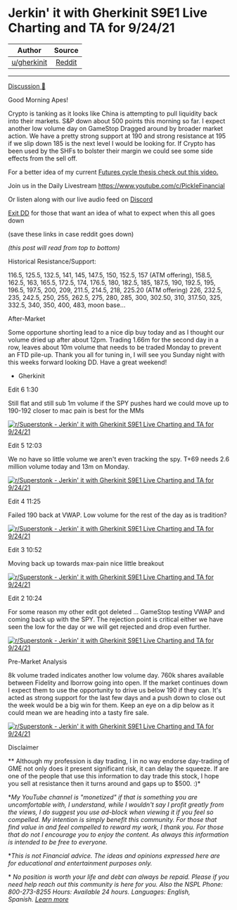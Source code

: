 Jerkin' it with Gherkinit S9E1 Live Charting and TA for 9/24/21
===============================================================

| Author       | Source       | 
| :-------------: |:-------------:|
|  [u/gherkinit](https://www.reddit.com/user/gherkinit/) | [Reddit](https://www.reddit.com/r/Superstonk/comments/puj6wc/jerkin_it_with_gherkinit_s9e1_live_charting_and/) | 

---

[Discussion 🦍](https://www.reddit.com/r/Superstonk/search?q=flair_name%3A%22Discussion%20%F0%9F%A6%8D%22&restrict_sr=1)

Good Morning Apes!

Crypto is tanking as it looks like China is attempting to pull liquidity back into their markets. S&P down about 500 points this morning so far. I expect another low volume day on GameStop Dragged around by broader market action. We have a pretty strong support at 190 and strong resistance at 195 if we slip down 185 is the next level I would be looking for. If Crypto has been used by the SHFs to bolster their margin we could see some side effects from the sell off.

For a better idea of my current [Futures cycle thesis check out this video.](https://youtu.be/F68fQLHn0Zo)

Join us in the Daily Livestream <https://www.youtube.com/c/PickleFinancial>

Or listen along with our live audio feed on [Discord](https://discord.gg/HbqnUVsSrH)

[Exit DD](https://www.reddit.com/r/Superstonk/comments/nogxnr/infinity_war_the_final_exit_dd_compilation/) for those that want an idea of what to expect when this all goes down

(save these links in case reddit goes down)

*(this post will read from top to bottom)*

Historical Resistance/Support:

116.5, 125.5, 132.5, 141, 145, 147.5, 150, 152.5, 157 (ATM offering), 158.5, 162.5, 163, 165.5, 172.5, 174, 176.5, 180, 182.5, 185, 187.5, 190, 192.5, 195, 196.5, 197.5, 200, 209, 211.5, 214.5, 218, 225.20 (ATM offering) 226, 232.5, 235, 242.5, 250, 255, 262.5, 275, 280, 285, 300, 302.50, 310, 317.50, 325, 332.5, 340, 350, 400, 483, moon base...

After-Market

Some opportune shorting lead to a nice dip buy today and as I thought our volume dried up after about 12pm. Trading 1.66m for the second day in a row, leaves about 10m volume that needs to be traded Monday to prevent an FTD pile-up. Thank you all for tuning in, I will see you Sunday night with this weeks forward looking DD. Have a great weekend!

- Gherkinit

Edit 6 1:30

Still flat and still sub 1m volume if the SPY pushes hard we could move up to 190-192 closer to mac pain is best for the MMs

[![r/Superstonk - Jerkin' it with Gherkinit S9E1 Live Charting and TA for 9/24/21](https://preview.redd.it/k1o5qtp7lhp71.png?width=1569&format=png&auto=webp&s=a4bfecb16dd71d589651418402718b304eed2dce)](https://preview.redd.it/k1o5qtp7lhp71.png?width=1569&format=png&auto=webp&s=a4bfecb16dd71d589651418402718b304eed2dce)

Edit 5 12:03

We no have so little volume we aren't even tracking the spy. T+69 needs 2.6 million volume today and 13m on Monday.

[![r/Superstonk - Jerkin' it with Gherkinit S9E1 Live Charting and TA for 9/24/21](https://preview.redd.it/38ge9okk5hp71.png?width=1572&format=png&auto=webp&s=25b46d2c07742b6faef4d21e29f0840474808938)](https://preview.redd.it/38ge9okk5hp71.png?width=1572&format=png&auto=webp&s=25b46d2c07742b6faef4d21e29f0840474808938)

Edit 4 11:25

Failed 190 back at VWAP. Low volume for the rest of the day as is tradition?

[![r/Superstonk - Jerkin' it with Gherkinit S9E1 Live Charting and TA for 9/24/21](https://preview.redd.it/x8jcoh2nygp71.png?width=1569&format=png&auto=webp&s=3b847b79510db3b3539a54e28a8e1a2d66be3737)](https://preview.redd.it/x8jcoh2nygp71.png?width=1569&format=png&auto=webp&s=3b847b79510db3b3539a54e28a8e1a2d66be3737)

Edit 3 10:52

Moving back up towards max-pain nice little breakout

[![r/Superstonk - Jerkin' it with Gherkinit S9E1 Live Charting and TA for 9/24/21](https://preview.redd.it/vs09l4jusgp71.png?width=1567&format=png&auto=webp&s=588348373f39f3f185b3f6ecc7f6699fe5fb7f49)](https://preview.redd.it/vs09l4jusgp71.png?width=1567&format=png&auto=webp&s=588348373f39f3f185b3f6ecc7f6699fe5fb7f49)

Edit 2 10:24

For some reason my other edit got deleted ... GameStop testing VWAP and coming back up with the SPY. The rejection point is critical either we have seen the low for the day or we will get rejected and drop even further.

[![r/Superstonk - Jerkin' it with Gherkinit S9E1 Live Charting and TA for 9/24/21](https://preview.redd.it/6lqvbpwsngp71.png?width=1570&format=png&auto=webp&s=ce81198ee74ad34fc7e1981b4aade18855ec4fc3)](https://preview.redd.it/6lqvbpwsngp71.png?width=1570&format=png&auto=webp&s=ce81198ee74ad34fc7e1981b4aade18855ec4fc3)

Pre-Market Analysis

8k volume traded indicates another low volume day. 760k shares available between Fidelity and Iborrow going into open. If the market continues down I expect them to use the opportunity to drive us below 190 if they can. It's acted as strong support for the last few days and a push down to close out the week would be a big win for them. Keep an eye on a dip below as it could mean we are heading into a tasty fire sale.

[![r/Superstonk - Jerkin' it with Gherkinit S9E1 Live Charting and TA for 9/24/21](https://preview.redd.it/y3fr36yl7gp71.png?width=1579&format=png&auto=webp&s=b31b96cc3097cfbb7b4c170d33f3519edce9f9a8)](https://preview.redd.it/y3fr36yl7gp71.png?width=1579&format=png&auto=webp&s=b31b96cc3097cfbb7b4c170d33f3519edce9f9a8)

Disclaimer

** Although my profession is day trading, I in no way endorse day-trading of GME not only does it present significant risk, it can delay the squeeze. If are one of the people that use this information to day trade this stock, I hope you sell at resistance then it turns around and gaps up to $500. :)*

**My YouTube channel is "monetized" if that is something you are uncomfortable with, I understand, while I wouldn't say I profit greatly from the views, I do suggest you use ad-block when viewing it if you feel so compelled.* *My intention is simply benefit this community. For those that find value in and feel compelled to reward my work, I thank you. For those that do not I encourage you to enjoy the content. As always this information is intended to be free to everyone.*

**This is not Financial advice. The ideas and opinions expressed here are for educational and entertainment purposes only.*

* *No position is worth your life and debt can always be repaid. Please if you need help reach out this community is here for you. Also the NSPL Phone: 800-273-8255 Hours: Available 24 hours. Languages: English, Spanish.* [*Learn more*](https://suicidepreventionlifeline.org/)

